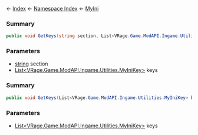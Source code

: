 ← [Index](Api-Index) ← [Namespace Index](Namespace-Index) ← [MyIni](VRage.Game.ModAPI.Ingame.Utilities.MyIni)

### Summary

```csharp
public void GetKeys(string section, List<VRage.Game.ModAPI.Ingame.Utilities.MyIniKey> keys)
```

### Parameters

* [string](https://docs.microsoft.com/en-us/dotnet/api/system.string?view=netframework-4.6) section
* [List<VRage.Game.ModAPI.Ingame.Utilities.MyIniKey>](https://docs.microsoft.com/en-us/dotnet/api/system.collections.generic.list?view=netframework-4.6) keys
### Summary

```csharp
public void GetKeys(List<VRage.Game.ModAPI.Ingame.Utilities.MyIniKey> keys)
```

### Parameters

* [List<VRage.Game.ModAPI.Ingame.Utilities.MyIniKey>](https://docs.microsoft.com/en-us/dotnet/api/system.collections.generic.list?view=netframework-4.6) keys
